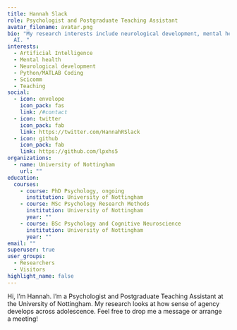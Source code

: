 ```yaml
---
title: Hannah Slack
role: Psychologist and Postgraduate Teaching Assistant
avatar_filename: avatar.png
bio: "My research interests include neurological development, mental health and
  AI. "
interests:
  - Artificial Intelligence
  - Mental health
  - Neurological development
  - Python/MATLAB Coding
  - Scicomm
  - Teaching
social:
  - icon: envelope
    icon_pack: fas
    link: /#contact
  - icon: twitter
    icon_pack: fab
    link: https://twitter.com/HannahRSlack
  - icon: github
    icon_pack: fab
    link: https://github.com/lpxhs5
organizations:
  - name: University of Nottingham
    url: ""
education:
  courses:
    - course: PhD Psychology, ongoing
      institution: University of Nottingham
    - course: MSc Psychology Research Methods
      institution: University of Nottingham
      year: ""
    - course: BSc Psychology and Cognitive Neuroscience
      institution: University of Nottingham
      year: ""
email: ""
superuser: true
user_groups:
  - Researchers
  - Visitors
highlight_name: false
---
```

Hi, I’m Hannah. I’m a Psychologist and Postgraduate Teaching Assistant at the University of Nottingham. My research looks at how sense of agency develops across adolescence. Feel free to drop me a [](https://hannahslack.wordpress.com/contact/)message or arrange a [](https://calendar.x.ai/hannahslack/shortmeeting)meeting!